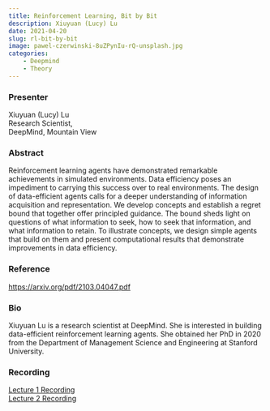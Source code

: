 ```yaml
---
title: Reinforcement Learning, Bit by Bit
description: Xiuyuan (Lucy) Lu
date: 2021-04-20
slug: rl-bit-by-bit
image: pawel-czerwinski-8uZPynIu-rQ-unsplash.jpg
categories:
    - Deepmind
    - Theory
---
```


### Presenter
<p>
    Xiuyuan (Lucy) Lu<br>
    Research Scientist,<br>
    DeepMind, Mountain View<br>
</p>

### Abstract
<p>
    Reinforcement learning agents have demonstrated remarkable achievements in simulated environments. Data efficiency poses an impediment to carrying this success over to real environments. The design of data-efficient agents calls for a deeper understanding of information acquisition and representation. We develop concepts and establish a regret bound that together offer principled guidance. The bound sheds light on questions of what information to seek, how to seek that information, and what information to retain. To illustrate concepts, we design simple agents that build on them and present computational results that demonstrate improvements in data efficiency.
</p>

### Reference
<a href="url" target="_blank" rel="noopener noreferrer">https://arxiv.org/pdf/2103.04047.pdf</a>

### Bio
<p>
    Xiuyuan Lu is a research scientist at DeepMind. She is interested in building data-efficient reinforcement learning agents. She obtained her PhD in 2020 from the Department of Management Science and Engineering at Stanford University.
</p>

### Recording
<p>
    <a href="https://stanford.zoom.us/rec/play/m9BP7430B8jcl6iFRomPWjcXfMzjSXihSXlOcYLCUWP-9oYexMWU1Xb8Sfu1LSyEX0196LsWcmS3dSmq.EloRFp80gdQZDq-1?continueMode=true&_x_zm_rtaid=KV-j0mABQLqkJR5QUbWjSA.1618942041710.c4629d090448fa38d57f34556ef7427e&_x_zm_rhtaid=389" target="_blank" rel="noopener noreferrer">Lecture 1 Recording</a><br>
    <a href="https://stanford.zoom.us/rec/play/kfMpDYfTWqnOZEe656ISqWhSAbyWiGUKZA1lAHliRCrqfhl_6biL3xH10YDkp3W9N-k_ElChym9EO8Nn.j8ylads97aC1izOZ?continueMode=true&_x_zm_rtaid=3Yguu6A8QVK-2yxQVJAMSA.1635206758825.17a5ebec65255ebeea1580a6ac77476c&_x_zm_rhtaid=487" target="_blank" rel="noopener noreferrer">Lecture 2 Recording</a>
</p>